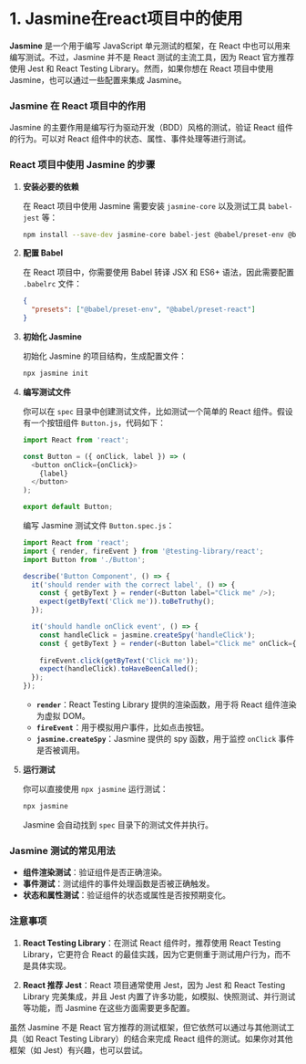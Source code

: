 # 1. Jasmine在react项目中的使用

**Jasmine** 是一个用于编写 JavaScript 单元测试的框架，在 React 中也可以用来编写测试。不过，Jasmine 并不是 React 测试的主流工具，因为 React 官方推荐使用 Jest 和 React Testing Library。然而，如果你想在 React 项目中使用 Jasmine，也可以通过一些配置来集成 Jasmine。

### **Jasmine 在 React 项目中的作用**
Jasmine 的主要作用是编写行为驱动开发（BDD）风格的测试，验证 React 组件的行为。可以对 React 组件中的状态、属性、事件处理等进行测试。

### **React 项目中使用 Jasmine 的步骤**

1. **安装必要的依赖**
   
   在 React 项目中使用 Jasmine 需要安装 `jasmine-core` 以及测试工具 `babel-jest` 等：
   ```bash
   npm install --save-dev jasmine-core babel-jest @babel/preset-env @babel/preset-react
   ```

2. **配置 Babel**

   在 React 项目中，你需要使用 Babel 转译 JSX 和 ES6+ 语法，因此需要配置 `.babelrc` 文件：
   ```json
   {
     "presets": ["@babel/preset-env", "@babel/preset-react"]
   }
   ```

3. **初始化 Jasmine**
   
   初始化 Jasmine 的项目结构，生成配置文件：
   ```bash
   npx jasmine init
   ```

4. **编写测试文件**

   你可以在 `spec` 目录中创建测试文件，比如测试一个简单的 React 组件。假设有一个按钮组件 `Button.js`，代码如下：

   ```javascript
   import React from 'react';

   const Button = ({ onClick, label }) => (
     <button onClick={onClick}>
       {label}
     </button>
   );

   export default Button;
   ```

   编写 Jasmine 测试文件 `Button.spec.js`：
   ```javascript
   import React from 'react';
   import { render, fireEvent } from '@testing-library/react';
   import Button from './Button';

   describe('Button Component', () => {
     it('should render with the correct label', () => {
       const { getByText } = render(<Button label="Click me" />);
       expect(getByText('Click me')).toBeTruthy();
     });

     it('should handle onClick event', () => {
       const handleClick = jasmine.createSpy('handleClick');
       const { getByText } = render(<Button label="Click me" onClick={handleClick} />);
       
       fireEvent.click(getByText('Click me'));
       expect(handleClick).toHaveBeenCalled();
     });
   });
   ```

   - **`render`**：React Testing Library 提供的渲染函数，用于将 React 组件渲染为虚拟 DOM。
   - **`fireEvent`**：用于模拟用户事件，比如点击按钮。
   - **`jasmine.createSpy`**：Jasmine 提供的 spy 函数，用于监控 `onClick` 事件是否被调用。

5. **运行测试**

   你可以直接使用 `npx jasmine` 运行测试：
   ```bash
   npx jasmine
   ```

   Jasmine 会自动找到 `spec` 目录下的测试文件并执行。

### **Jasmine 测试的常见用法**
- **组件渲染测试**：验证组件是否正确渲染。
- **事件测试**：测试组件的事件处理函数是否被正确触发。
- **状态和属性测试**：验证组件的状态或属性是否按预期变化。

### **注意事项**
1. **React Testing Library**：在测试 React 组件时，推荐使用 React Testing Library，它更符合 React 的最佳实践，因为它更侧重于测试用户行为，而不是具体实现。
   
2. **React 推荐 Jest**：React 项目通常使用 Jest，因为 Jest 和 React Testing Library 完美集成，并且 Jest 内置了许多功能，如模拟、快照测试、并行测试等功能，而 Jasmine 在这些方面需要更多配置。

虽然 Jasmine 不是 React 官方推荐的测试框架，但它依然可以通过与其他测试工具（如 React Testing Library）的结合来完成 React 组件的测试。如果你对其他框架（如 Jest）有兴趣，也可以尝试。